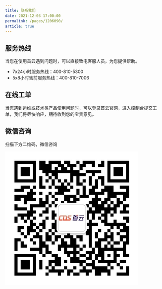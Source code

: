```yaml
---
title: 联系我们
date: 2021-12-03 17:00:00
permalink: /pages/1206090/
article: true
---
```



## 服务热线

当您在使用首云遇到问题时，可以直接致电客服人员，为您提供帮助。

- 7x24小时服务热线：400-810-5300
- 5x8小时售前服务热线：400-810-7006

## 在线工单

当您遇到运维或技术类产品使用问题时，可以登录首云官网，进入控制台提交工单，我们将尽快响应，期待收到您的宝贵意见。

## 微信咨询

扫描下方二维码，微信咨询

![联系我们-微信二维码](./pic/qr_code.jpg)
